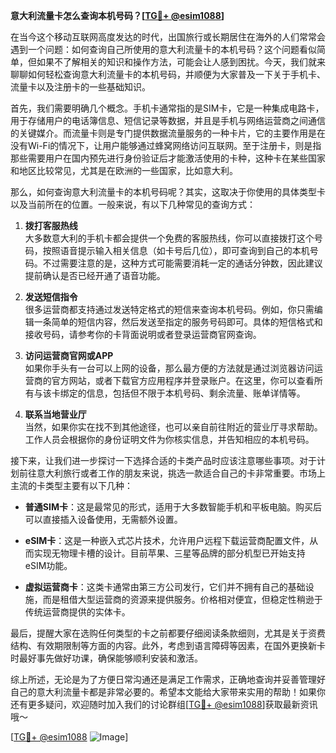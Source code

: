 **意大利流量卡怎么查询本机号码？[[TG💪+ @esim1088](https://t.me/s/esim1088)]**

在当今这个移动互联网高度发达的时代，出国旅行或长期居住在海外的人们常常会遇到一个问题：如何查询自己所使用的意大利流量卡的本机号码？这个问题看似简单，但如果不了解相关的知识和操作方法，可能会让人感到困扰。今天，我们就来聊聊如何轻松查询意大利流量卡的本机号码，并顺便为大家普及一下关于手机卡、流量卡以及注册卡的一些基础知识。

首先，我们需要明确几个概念。手机卡通常指的是SIM卡，它是一种集成电路卡，用于存储用户的电话簿信息、短信记录等数据，并且是手机与网络运营商之间通信的关键媒介。而流量卡则是专门提供数据流量服务的一种卡片，它的主要作用是在没有Wi-Fi的情况下，让用户能够通过蜂窝网络访问互联网。至于注册卡，则是指那些需要用户在国内预先进行身份验证后才能激活使用的卡种，这种卡在某些国家和地区比较常见，尤其是在欧洲的一些国家，比如意大利。

那么，如何查询意大利流量卡的本机号码呢？其实，这取决于你使用的具体类型卡以及当前所在的位置。一般来说，有以下几种常见的查询方式：

1. **拨打客服热线**  
   大多数意大利的手机卡都会提供一个免费的客服热线，你可以直接拨打这个号码，按照语音提示输入相关信息（如卡号后几位），即可查询到自己的本机号码。不过需要注意的是，这种方式可能需要消耗一定的通话分钟数，因此建议提前确认是否已经开通了语音功能。

2. **发送短信指令**  
   很多运营商都支持通过发送特定格式的短信来查询本机号码。例如，你只需编辑一条简单的短信内容，然后发送至指定的服务号码即可。具体的短信格式和接收号码，请参考你的卡背面说明或者登录运营商官网查询。

3. **访问运营商官网或APP**  
   如果你手头有一台可以上网的设备，那么最方便的方法就是通过浏览器访问运营商的官方网站，或者下载官方应用程序并登录账户。在这里，你可以查看所有与该卡绑定的信息，包括但不限于本机号码、剩余流量、账单详情等。

4. **联系当地营业厅**  
   当然，如果你实在找不到其他途径，也可以亲自前往附近的营业厅寻求帮助。工作人员会根据你的身份证明文件为你核实信息，并告知相应的本机号码。

接下来，让我们进一步探讨一下选择合适的卡类产品时应该注意哪些事项。对于计划前往意大利旅行或者工作的朋友来说，挑选一款适合自己的卡非常重要。市场上主流的卡类型主要有以下几种：

- **普通SIM卡**：这是最常见的形式，适用于大多数智能手机和平板电脑。购买后可以直接插入设备使用，无需额外设置。
  
- **eSIM卡**：这是一种嵌入式芯片技术，允许用户远程下载运营商配置文件，从而实现无物理卡槽的设计。目前苹果、三星等品牌的部分机型已开始支持eSIM功能。

- **虚拟运营商卡**：这类卡通常由第三方公司发行，它们并不拥有自己的基础设施，而是租借大型运营商的资源来提供服务。价格相对便宜，但稳定性稍逊于传统运营商提供的实体卡。

最后，提醒大家在选购任何类型的卡之前都要仔细阅读条款细则，尤其是关于资费结构、有效期限制等方面的内容。此外，考虑到语言障碍等因素，在国外更换新卡时最好事先做好功课，确保能够顺利安装和激活。

综上所述，无论是为了方便日常沟通还是满足工作需求，正确地查询并妥善管理好自己的意大利流量卡都是非常必要的。希望本文能给大家带来实用的帮助！如果你还有更多疑问，欢迎随时加入我们的讨论群组[[TG💪+ @esim1088](https://t.me/s/esim1088)]获取最新资讯哦～

[[TG💪+ @esim1088](https://t.me/s/esim1088) ![Image](https://i.postimg.cc/4NQfJmqS/Snipaste-2025-05-13-00-14-12.png)]